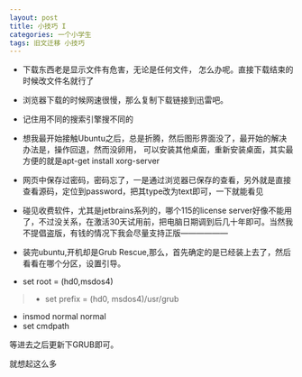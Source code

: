 ```yaml
---
layout: post
title: 小技巧 I
categories: 一个小学生
tags: 旧文迁移 小技巧
---
```


* 下载东西老是显示文件有危害，无论是任何文件，
怎么办呢。直接下载结束的时候改文件名就行了


*  浏览器下载的时候网速很慢，那么复制下载链接到迅雷吧。


* 记住用不同的搜索引擎搜不同的


* 想我最开始接触Ubuntu之后，总是折腾，然后图形界面没了，最开始的解决办法是，操作回退，然而没卵用，
可以安装其他桌面，重新安装桌面，其实最方便的就是apt-get install xorg-server

* 网页中保存过密码，密码忘了，一是通过浏览器已保存的查看，另外就是直接查看源码，定位到password，把其type改为text即可，一下就能看见

* 碰见收费软件，尤其是jetbrains系列的，哪个115的license server好像不能用了，不过没关系，在激活30天试用前，把电脑日期调到后几十年即可。当然我不提倡盗版，有钱的情况下我会尽量支持正版——————

* 装完ubuntu,开机却是Grub Rescue,那么，首先确定的是已经装上去了，然后看看在哪个分区，设置引导。

>
* set root = (hd0,msdos4) 

>* set prefix = (hd0, msdos4)/usr/grub 
* insmod normal normal
* set cmdpath
>
等进去之后更新下GRUB即可。


就想起这么多
